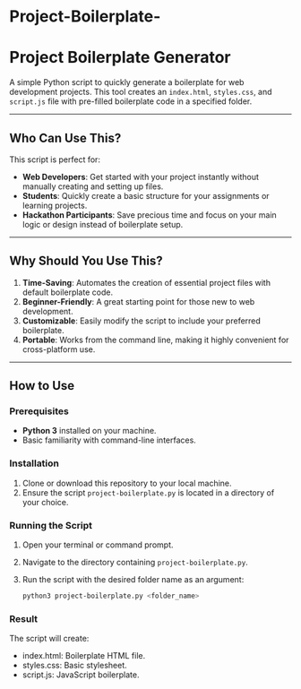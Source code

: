# Project-Boilerplate-
# Project Boilerplate Generator

A simple Python script to quickly generate a boilerplate for web development projects. This tool creates an `index.html`, `styles.css`, and `script.js` file with pre-filled boilerplate code in a specified folder.

---

## Who Can Use This?

This script is perfect for:
- **Web Developers**: Get started with your project instantly without manually creating and setting up files.
- **Students**: Quickly create a basic structure for your assignments or learning projects.
- **Hackathon Participants**: Save precious time and focus on your main logic or design instead of boilerplate setup.

---

## Why Should You Use This?

1. **Time-Saving**: Automates the creation of essential project files with default boilerplate code.
2. **Beginner-Friendly**: A great starting point for those new to web development.
3. **Customizable**: Easily modify the script to include your preferred boilerplate.
4. **Portable**: Works from the command line, making it highly convenient for cross-platform use.

---

## How to Use

### Prerequisites
- **Python 3** installed on your machine.
- Basic familiarity with command-line interfaces.

### Installation
1. Clone or download this repository to your local machine.
2. Ensure the script `project-boilerplate.py` is located in a directory of your choice.

### Running the Script
1. Open your terminal or command prompt.
2. Navigate to the directory containing `project-boilerplate.py`.
3. Run the script with the desired folder name as an argument:

   ```bash
   python3 project-boilerplate.py <folder_name>
### Result 
The script will create:
- index.html: Boilerplate HTML file.
- styles.css: Basic stylesheet.
- script.js: JavaScript boilerplate.



